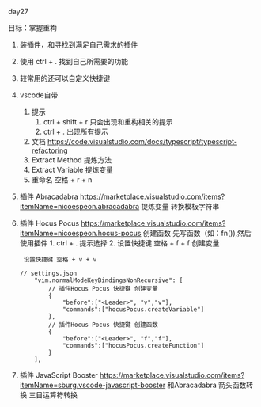 <!--
 * @Author: hly
 * @Date: 2022-08-02 08:36:00
 * @LastEditors: hly
 * @LastEditTime: 2022-08-02 10:46:06
 * @Description:
-->
day27

目标：掌握重构

1. 装插件，和寻找到满足自己需求的插件
2. 使用 ctrl + . 找到自己所需要的功能
3. 较常用的还可以自定义快捷键

1. vscode自带
    1. 提示
        1. ctrl + shift + r 只会出现和重构相关的提示
        2. ctrl + . 出现所有提示
    2. 文档 https://code.visualstudio.com/docs/typescript/typescript-refactoring
    3. Extract Method 提炼方法
    4. Extract Variable 提炼变量
    5. 重命名 空格 + r + n

2. 插件 Abracadabra https://marketplace.visualstudio.com/items?itemName=nicoespeon.abracadabra
    提炼变量
    转换模板字符串

3. 插件 Hocus Pocus https://marketplace.visualstudio.com/items?itemName=nicoespeon.hocus-pocus
    创建函数
        先写函数（如：fn()),然后使用插件
        1. ctrl + . 提示选择
        2. 设置快捷键 空格 + f + f
    创建变量

        设置快捷键 空格 + v + v
    ```
    // settings.json
        "vim.normalModeKeyBindingsNonRecursive": [
            // 插件Hocus Pocus 快捷键 创建变量
            {
                "before":["<Leader>", "v","v"],
                "commands":["hocusPocus.createVariable"]
            },
            // 插件Hocus Pocus 快捷键 创建函数
            {
                "before":["<Leader>", "f","f"],
                "commands":["hocusPocus.createFunction"]
            }
        ],
    ```
4. 插件 JavaScript Booster https://marketplace.visualstudio.com/items?itemName=sburg.vscode-javascript-booster
    和Abracadabra
    箭头函数转换
    三目运算符转换